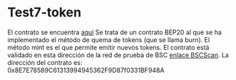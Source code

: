 # Test7-token

El contrato se encuentra [aquí](contract/Test7Token.sol)
Se trata de un contrato BEP20 al que se ha implementado el método de quema de tokens (que se llama burn). El método mint es el que permite emitir nuevos tokens.
El contrato está validado en esta dirección de la red de prueba de BSC [enlace BSCScan](https://testnet.bscscan.com/address/0x8E7E78589C61313994945362F9D87f0331BF948A).
La dirección del contrato es: 0x8E7E78589C61313994945362F9D87f0331BF948A
